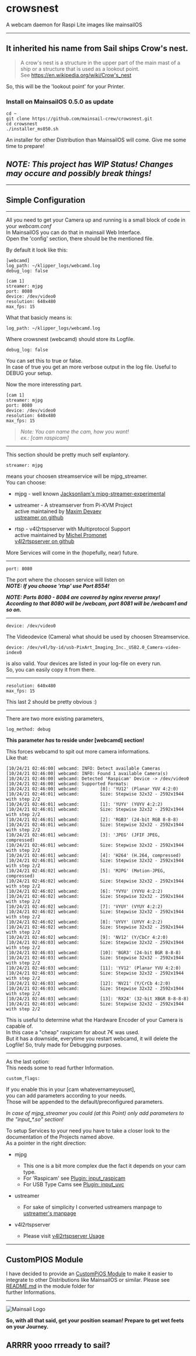 # crowsnest

A webcam daemon for Raspi Lite images like mainsailOS

---

It inherited his name from Sail ships Crow's nest.
---
> A crow's nest is a structure in the upper part of the main mast of a ship or a structure that is used as a lookout point.\
See https://en.wikipedia.org/wiki/Crow's_nest

So, this will be the 'lookout point' for your Printer.

### Install on MainsailOS 0.5.0 as update
    cd ~
    git clone https://github.com/mainsail-crew/crowsnest.git
    cd crowsnest
    ./installer_ms050.sh

An installer for other Distribution than MainsailOS will come.
Give me some time to prepare!

_NOTE: This project has WIP Status! Changes may occure and possibly break things!_
--- 

---

## Simple Configuration
---

All you need to get your Camera up and running is a small block of code in your _webcam.conf_\
In MainsailOS you can do that in mainsail Web Interface.\
Open the 'config' section, there should be the mentioned file.

By default it look like this:

    [webcamd]
    log_path: ~/klipper_logs/webcamd.log
    debug_log: false                        

    [cam 1]
    streamer: mjpg                          
    port: 8080                              
    device: /dev/video0                     
    resolution: 640x480                     
    max_fps: 15

What that basicly means is:

    log_path: ~/klipper_logs/webcamd.log

Where crowsnest (webcamd) should store its Logfile.

    debug_log: false

You can set this to true or false.\
In case of true you get an more verbose output in the log file.
Useful to DEBUG your setup.

Now the more interessting part.

    [cam 1]
    streamer: mjpg                          
    port: 8080                              
    device: /dev/video0                     
    resolution: 640x480                     
    max_fps: 15

> _Note: You can name the cam, how you want!_\
_ex.: [cam raspicam]_

---

This section should be pretty much self explantory.

    streamer: mjpg

means your choosen streamservice will be mjpg_streamer.\
You can choose:
- mjpg - well known [Jacksonliam's mjpg-streamer-experimental](https://github.com/jacksonliam/mjpg-streamer)

- ustreamer - A streamserver from Pi-KVM Project\
active maintained by [Maxim Devaev](https://github.com/mdevaev)\
[ustreamer on github](https://github.com/pikvm/ustreamer)

- rtsp - v4l2rtspserver with Multiprotocol Support\
active maintained by [Michel Promonet](https://github.com/mpromonet) \
[v4l2rtspserver on github](https://github.com/mpromonet/v4l2rtspserver)

More Services will come in the (hopefully, near) future.

---

    port: 8080

The port where the choosen service will listen on\
**_NOTE: If you choose 'rtsp' use Port 8554!_**

**_NOTE: Ports 8080 - 8084 are covered by nginx reverse proxy! \
According to that 8080 will be /webcam, port 8081 will be /webcam1 and so on._**

---

    device: /dev/video0

The Videodevice (Camera) what should be used by choosen Streamservice.

    device: /dev/v4l/by-id/usb-PixArt_Imaging_Inc._USB2.0_Camera-video-index0

is also valid. Your devices are listed in your log-file on every run.\
So, you can easily copy it from there.

---

    resolution: 640x480                     
    max_fps: 15

This last 2 should be pretty obvious :)

---

There are two more existing parameters,

    log_method: debug

**This parameter _has_ to reside under [webcamd] section!**

This forces webcamd to spit out more camera informations.\
Like that:

    [10/24/21 02:46:00] webcamd: INFO: Detect available Cameras
    [10/24/21 02:46:00] webcamd: INFO: Found 1 available Camera(s)
    [10/24/21 02:46:00] webcamd: Detected 'Raspicam' Device -> /dev/video0
    [10/24/21 02:46:00] webcamd: Supported Formats:
    [10/24/21 02:46:00] webcamd: 		[0]: 'YU12' (Planar YUV 4:2:0)
    [10/24/21 02:46:01] webcamd: 		Size: Stepwise 32x32 - 2592x1944 with step 2/2
    [10/24/21 02:46:01] webcamd: 		[1]: 'YUYV' (YUYV 4:2:2)
    [10/24/21 02:46:01] webcamd: 		Size: Stepwise 32x32 - 2592x1944 with step 2/2
    [10/24/21 02:46:01] webcamd: 		[2]: 'RGB3' (24-bit RGB 8-8-8)
    [10/24/21 02:46:01] webcamd: 		Size: Stepwise 32x32 - 2592x1944 with step 2/2
    [10/24/21 02:46:01] webcamd: 		[3]: 'JPEG' (JFIF JPEG, compressed)
    [10/24/21 02:46:01] webcamd: 		Size: Stepwise 32x32 - 2592x1944 with step 2/2
    [10/24/21 02:46:01] webcamd: 		[4]: 'H264' (H.264, compressed)
    [10/24/21 02:46:01] webcamd: 		Size: Stepwise 32x32 - 2592x1944 with step 2/2
    [10/24/21 02:46:02] webcamd: 		[5]: 'MJPG' (Motion-JPEG, compressed)
    [10/24/21 02:46:02] webcamd: 		Size: Stepwise 32x32 - 2592x1944 with step 2/2
    [10/24/21 02:46:02] webcamd: 		[6]: 'YVYU' (YVYU 4:2:2)
    [10/24/21 02:46:02] webcamd: 		Size: Stepwise 32x32 - 2592x1944 with step 2/2
    [10/24/21 02:46:02] webcamd: 		[7]: 'VYUY' (VYUY 4:2:2)
    [10/24/21 02:46:02] webcamd: 		Size: Stepwise 32x32 - 2592x1944 with step 2/2
    [10/24/21 02:46:02] webcamd: 		[8]: 'UYVY' (UYVY 4:2:2)
    [10/24/21 02:46:02] webcamd: 		Size: Stepwise 32x32 - 2592x1944 with step 2/2
    [10/24/21 02:46:02] webcamd: 		[9]: 'NV12' (Y/CbCr 4:2:0)
    [10/24/21 02:46:03] webcamd: 		Size: Stepwise 32x32 - 2592x1944 with step 2/2
    [10/24/21 02:46:03] webcamd: 		[10]: 'BGR3' (24-bit BGR 8-8-8)
    [10/24/21 02:46:03] webcamd: 		Size: Stepwise 32x32 - 2592x1944 with step 2/2
    [10/24/21 02:46:03] webcamd: 		[11]: 'YV12' (Planar YVU 4:2:0)
    [10/24/21 02:46:03] webcamd: 		Size: Stepwise 32x32 - 2592x1944 with step 2/2
    [10/24/21 02:46:03] webcamd: 		[12]: 'NV21' (Y/CrCb 4:2:0)
    [10/24/21 02:46:03] webcamd: 		Size: Stepwise 32x32 - 2592x1944 with step 2/2
    [10/24/21 02:46:03] webcamd: 		[13]: 'RX24' (32-bit XBGR 8-8-8-8)
    [10/24/21 02:46:03] webcamd: 		Size: Stepwise 32x32 - 2592x1944 with step 2/2

This is useful to determine what the Hardware Encoder of your Camera is capable of.\
In this case a "cheap" raspicam for about 7€ was used.\
But it has a downside, everytime you restart webcamd, it will delete the Logfile!
So, truly made for Debugging purposes.

---

As the last option:\
This needs some to read further Information.

    custom_flags:

If you enable this in your [cam whatevernameyouset],\
you can add parameters according to your needs.\
Those will be appended to the default/preconfigured parameters.

_In case of mjpg_streamer you could (at this Point) only add parameters
to the "input\_*.so" section!_ 

To setup Services to your need you have to take a closer look to the documentation of the Projects named above.\
As a pointer in the right direction:


- mjpg
    - This one is a bit more complex due the fact it depends on your cam type.
    - For 'Raspicam' see [Plugin: input_raspicam](https://github.com/jacksonliam/mjpg-streamer/blob/master/mjpg-streamer-experimental/plugins/input_raspicam/README.md)
    - For USB Type Cams see [Plugin: input_uvc](https://github.com/jacksonliam/mjpg-streamer/blob/master/mjpg-streamer-experimental/plugins/input_uvc/README.md)

- ustreamer
    - For sake of simplicity I converted ustreamers manpage to
    [ustreamer's manpage](./ustreamer_manpage.md)

- v4l2rtspserver
    - Please visit [v4l2rtspserver Usage](https://github.com/mpromonet/v4l2rtspserver#usage)
    

---
## CustomPIOS Module

I have decided to provide an [CustomPiOS Module](https://github.com/guysoft/CustomPiOS) to make it easier to integrate to other Distributions like MainsailOS or similar.
Please see [README.md](./custompios/README.md) in the module folder for\
further Informations.


---

![Mainsail Logo](https://raw.githubusercontent.com/meteyou/mainsail/master/docs/assets/img/logo.png)

**So, with all that said, get your position seaman! Prepare to get wet feets on your Journey.**

## ARRRR yooo rrready to sail?
